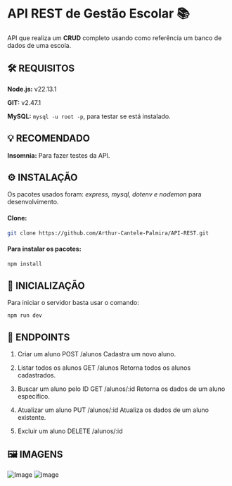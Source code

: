 # API REST de Gestão Escolar 📚

API que realiza um **CRUD** completo usando como referência um banco de dados de uma escola.

## 🛠️ REQUISITOS 
**Node.js:** v22.13.1

**GIT:**  v2.47.1

**MySQL:** ``mysql -u root -p``, para testar se está instalado.

## 💡 RECOMENDADO
**Insomnia:** Para fazer testes da API.

## ⚙️ INSTALAÇÃO
Os pacotes usados foram: *express, mysql, dotenv e nodemon* para desenvolvimento.
#### Clone:
```bash
git clone https://github.com/Arthur-Cantele-Palmira/API-REST.git
```

#### Para instalar os pacotes:  
```bash
npm install
```
## 🚀 INICIALIZAÇÃO
Para iniciar o servidor basta usar o comando:

    npm run dev

## 🔌 ENDPOINTS
1. Criar um aluno
POST /alunos
Cadastra um novo aluno.

2. Listar todos os alunos
GET /alunos
Retorna todos os alunos cadastrados.

3. Buscar um aluno pelo ID
GET /alunos/:id
Retorna os dados de um aluno específico.

4. Atualizar um aluno
PUT /alunos/:id
Atualiza os dados de um aluno existente.

5. Excluir um aluno
DELETE /alunos/:id

## 🖼️ IMAGENS
![Image](https://github.com/user-attachments/assets/4bd5ac19-c443-47ad-9d2e-c57b29b65f0e)
![image](https://github.com/user-attachments/assets/d958114f-eb80-4e11-8062-af8d0e410768)
